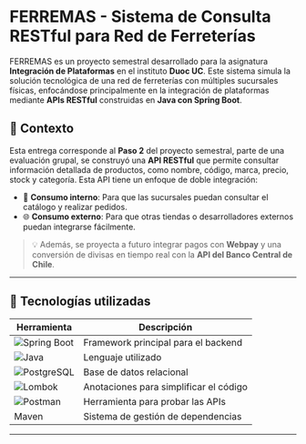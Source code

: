 # FERREMAS - Sistema de Consulta RESTful para Red de Ferreterías

FERREMAS es un proyecto semestral desarrollado para la asignatura **Integración de Plataformas** en el instituto **Duoc UC**. Este sistema simula la solución tecnológica de una red de ferreterías con múltiples sucursales físicas, enfocándose principalmente en la integración de plataformas mediante **APIs RESTful** construidas en **Java con Spring Boot**.

## :dart: Contexto

Esta entrega corresponde al **Paso 2** del proyecto semestral, parte de una evaluación grupal, se construyó una **API RESTful** que permite consultar información detallada de productos, como nombre, código, marca, precio, stock y categoría. Esta API tiene un enfoque de doble integración:

- :arrows_counterclockwise: **Consumo interno**: Para que las sucursales puedan consultar el catálogo y realizar pedidos.
- :globe_with_meridians: **Consumo externo**: Para que otras tiendas o desarrolladores externos puedan integrarse fácilmente.

> :bulb: Además, se proyecta a futuro integrar pagos con **Webpay** y una conversión de divisas en tiempo real con la **API del Banco Central de Chile**.

---

## :toolbox: Tecnologías utilizadas

| Herramienta | Descripción |
|-------------|-------------|
| ![Spring Boot](https://img.shields.io/badge/SpringBoot-3.2.x-brightgreen?logo=spring-boot) | Framework principal para el backend |
| ![Java](https://img.shields.io/badge/Java-21-blue?logo=openjdk) | Lenguaje utilizado |
| ![PostgreSQL](https://img.shields.io/badge/PostgreSQL-17-blue?logo=postgresql) | Base de datos relacional |
| ![Lombok](https://img.shields.io/badge/Lombok-%E2%9C%93-yellow) | Anotaciones para simplificar el código |
| ![Postman](https://img.shields.io/badge/Postman-API%20Testing-orange?logo=postman) | Herramienta para probar las APIs |
| Maven | Sistema de gestión de dependencias |

---
